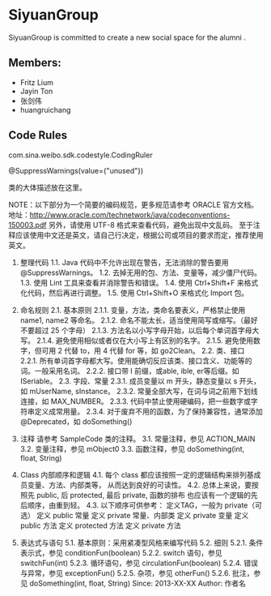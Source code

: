 SiyuanGroup
===========

SiyuanGroup is committed to create a new social space for the alumni .

Members:
---
* Fritz Lium 
* Jayin Ton
* 张剑伟
* huangruichang


Code Rules
---
 com.sina.weibo.sdk.codestyle.CodingRuler


@SuppressWarnings(value={"unused"})

类的大体描述放在这里。 

NOTE：以下部分为一个简要的编码规范，更多规范请参考 ORACLE 官方文档。
地址：http://www.oracle.com/technetwork/java/codeconventions-150003.pdf
另外，请使用 UTF-8 格式来查看代码，避免出现中文乱码。
至于注释应该使用中文还是英文，请自己行决定，根据公司或项目的要求而定，推荐使用英文。


1. 整理代码
 1.1. Java 代码中不允许出现在警告，无法消除的警告要用 @SuppressWarnings。 
 1.2. 去掉无用的包、方法、变量等，减少僵尸代码。 
 1.3. 使用 Lint 工具来查看并消除警告和错误。 
 1.4. 使用 Ctrl+Shift+F 来格式化代码，然后再进行调整。 
 1.5. 使用 Ctrl+Shift+O 来格式化 Import 包。 
2. 命名规则
2.1. 基本原则
2.1.1. 变量，方法，类命名要表义，严格禁止使用 name1, name2 等命名。 
2.1.2. 命名不能太长，适当使用简写或缩写。（最好不要超过 25 个字母） 
2.1.3. 方法名以小写字母开始，以后每个单词首字母大写。 
2.1.4. 避免使用相似或者仅在大小写上有区别的名字。 
2.1.5. 避免使用数字，但可用 2 代替 to，用 4 代替 for 等，如 go2Clean。 
2.2. 类、接口
2.2.1. 所有单词首字母都大写。使用能确切反应该类、接口含义、功能等的词。一般采用名词。 
2.2.2. 接口带 I 前缀，或able, ible, er等后缀。如ISeriable。 
2.3. 字段、常量
2.3.1. 成员变量以 m 开头，静态变量以 s 开头，如 mUserName, sInstance。 
2.3.2. 常量全部大写，在词与词之前用下划线连接，如 MAX_NUMBER。 
2.3.3. 代码中禁止使用硬编码，把一些数字或字符串定义成常用量。 
2.3.4. 对于废弃不用的函数，为了保持兼容性，通常添加 @Deprecated，如 doSomething() 
3. 注释
请参考 SampleCode 类的注释。 
3.1. 常量注释，参见 ACTION_MAIN 
3.2. 变量注释，参见 mObject0 
3.3. 函数注释，参见 doSomething(int, float, String) 
4. Class 内部顺序和逻辑
4.1. 每个 class 都应该按照一定的逻辑结构来排列基成员变量、方法、内部类等， 从而达到良好的可读性。 
4.2. 总体上来说，要按照先 public, 后 protected, 最后 private, 函数的排布 也应该有一个逻辑的先后顺序，由重到轻。 
4.3. 以下顺序可供参考： 定义TAG，一般为 private（可选）
定义 public 常量
定义 private 常量、内部类
定义 private 变量
定义 public 方法
定义 protected 方法
定义 private 方法

5. 表达式与语句
5.1. 基本原则：采用紧凑型风格来编写代码
5.2. 细则
5.2.1. 条件表示式，参见 conditionFun(boolean) 
5.2.2. switch 语句，参见 switchFun(int) 
5.2.3. 循环语句，参见 circulationFun(boolean) 
5.2.4. 错误与异常，参见 exceptionFun() 
5.2.5. 杂项，参见 otherFun() 
5.2.6. 批注，参见 doSomething(int, float, String) 
Since:
2013-XX-XX
Author:
作者名
